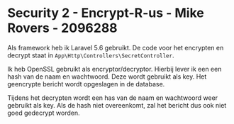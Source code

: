 # Security 2 - Encrypt-R-us - Mike Rovers - 2096288

Als framework heb ik Laravel 5.6 gebruikt.
De code voor het encrypten en decrypt staat in ```App\Http\Controllers\SecretController```.

Ik heb OpenSSL gebruikt als encryptor/decryptor.
Hierbij lever ik een een hash van de naam en wachtwoord. Deze wordt gebruikt als key.
Het geencrypte bericht wordt opgeslagen in de database.

Tijdens het decrypten wordt een has van de naam en wachtwoord weer gebruikt als key.
Als de hash niet overeenkomt, zal het bericht dus ook niet goed gedecrypt worden.
